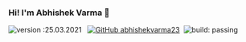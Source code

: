 ### Hi! I'm Abhishek Varma 👋

![version :25.03.2021](https://img.shields.io/badge/version-25.03.2021-informational) &nbsp;
[![GitHub abhishekvarma23](https://img.shields.io/github/followers/abhishekvarma23?label=follow&style=social)](https://github.com/abhishekvarma23)&nbsp;
![build: passing](https://img.shields.io/badge/build-passing-success)
<!--
**abhishekvarma23/abhishekvarma23** is a ✨ _special_ ✨ repository because its `README.md` (this file) appears on your GitHub profile.

Here are some ideas to get you started:

- 🔭 I’m currently working on ...
- 🌱 I’m currently learning ...
- 👯 I’m looking to collaborate on ...
- 🤔 I’m looking for help with ...
- 💬 Ask me about ...
- 📫 How to reach me: ...
- 😄 Pronouns: ...
- ⚡ Fun fact: ...
-->
